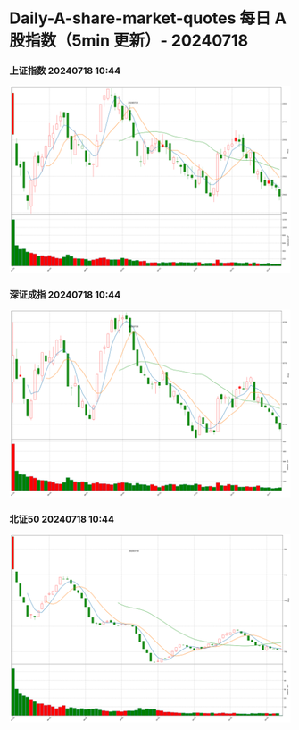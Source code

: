 
# Daily-A-share-market-quotes 每日 A 股指数（5min 更新）- 20240718

### 上证指数 20240718 10:44
![](./fig/2024/7/20240718-sh000001.png)

### 深证成指 20240718 10:44
![](./fig/2024/7/20240718-sz399001.png)

### 北证50 20240718 10:44
![](./fig/2024/7/20240718-bj899050.png)
